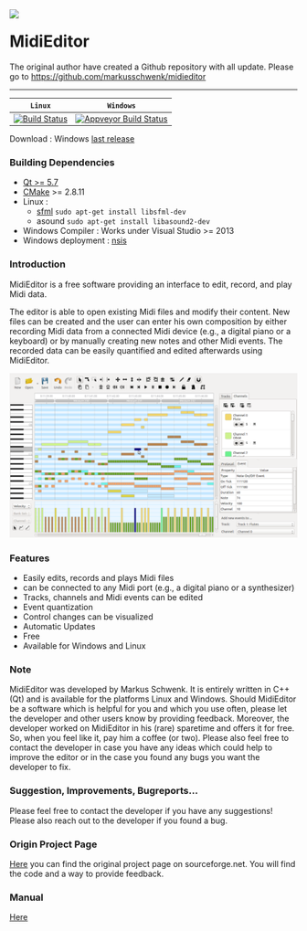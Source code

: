 

<img align="left" width="70px" src="run_environment/midieditor.ico">

MidiEditor 
===========

The original author have created a Github repository with all update. Please go to https://github.com/markusschwenk/midieditor 

-----------------
| **`  Linux  `** | **` Windows `** |  
|-----------------|---------------------|
| [![Build Status](https://api.travis-ci.org/abreheret/MidiEditor.svg?branch=master)](https://travis-ci.org/abreheret/MidiEditor) | [![Appveyor Build Status](https://img.shields.io/appveyor/ci/abreheret/midieditor.svg)](https://ci.appveyor.com/project/abreheret/MidiEditor) |


Download : Windows [last release](https://github.com/abreheret/MidiEditor/releases/)

### Building Dependencies
* [Qt >= 5.7](https://www.qt.io/download-open-source/)
* [CMake](https://cmake.org/download/) >= 2.8.11 
* Linux : 
     * [sfml](http://www.sfml-dev.org/download-fr.php) `sudo apt-get install libsfml-dev`
     * asound `sudo apt-get install libasound2-dev`
* Windows Compiler : Works under Visual Studio >= 2013
* Windows deployment : [nsis](http://nsis.sourceforge.net/Download)
 
### Introduction

MidiEditor is a free software providing an interface to edit, record, and play Midi data.

The editor is able to open existing Midi files and modify their content. New files can be created and the user can enter his own composition by either recording Midi data from a connected Midi device (e.g., a digital piano or a keyboard) or by manually creating new notes and other Midi events. The recorded data can be easily quantified and edited afterwards using MidiEditor.

![image](midieditor.png)

### Features

* Easily edits, records and plays Midi files
* can be connected to any Midi port (e.g., a digital piano or a synthesizer)
* Tracks, channels and Midi events can be edited
* Event quantization
* Control changes can be visualized
* Automatic Updates
* Free
* Available for Windows and Linux

### Note

MidiEditor was developed by Markus Schwenk. It is entirely written in C++ (Qt) and is available for the platforms Linux and Windows. Should MidiEditor be a software which is helpful for you and which you use often, please let the developer and other users know by providing feedback. Moreover, the developer worked on MidiEditor in his (rare) sparetime and offers it for free. So, when you feel like it, pay him a coffee (or two). Please also feel free to contact the developer in case you have any ideas which could help to improve the editor or in the case you found any bugs you want the developer to	fix.

### Suggestion, Improvements, Bugreports...

Please feel free to contact the developer if you have any suggestions! Please also reach out to the developer if you found a bug.

### Origin Project Page

[Here](https://sourceforge.net/projects/midieditor/) you can find the original project page on sourceforge.net. You will find the code and a way to provide feedback.


### Manual 

[Here](http://midieditor.sourceforge.net/index.php?category=manual)






